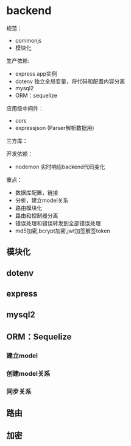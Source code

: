 # backend

规范：
- commonjs
- 模块化

生产依赖:
- express app实例
- dotenv 独立全局变量，将代码和配置内容分离
- mysql2
- ORM：sequelize

应用级中间件：
- cors
- expressjson (Parser解析数据用)

三方库：


开发依赖：
- nodemon 实时响应backend代码变化

重点：
- 数据库配置，链接
- 分析，建立model关系
- 路由模块化
- 路由和控制器分离
- 错误处理和错误转发到全部错误处理
- md5加密,bcrypt加密,jwt加签解签token

## 模块化

## dotenv

## express

## mysql2

## ORM：Sequelize

### 建立model

### 创建model关系

### 同步关系

## 路由

## 加密